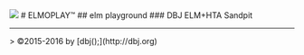 <img src="http://i1.wp.com/dbj.org/wp-content/uploads/2015/12/dbj.org-logo-CENTER-670x100.png" />
# ELMOPLAY&trade;
## elm playground 
### DBJ ELM+HTA Sandpit 
<hr/>>
&copy;2015-2016 by [dbj();](http://dbj.org)
